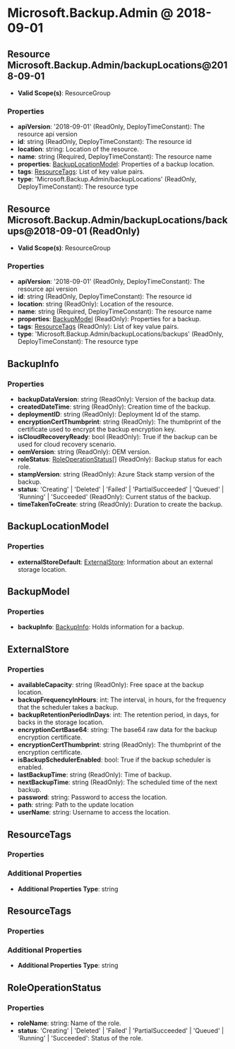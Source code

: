 # Microsoft.Backup.Admin @ 2018-09-01

## Resource Microsoft.Backup.Admin/backupLocations@2018-09-01
* **Valid Scope(s)**: ResourceGroup
### Properties
* **apiVersion**: '2018-09-01' (ReadOnly, DeployTimeConstant): The resource api version
* **id**: string (ReadOnly, DeployTimeConstant): The resource id
* **location**: string: Location of the resource.
* **name**: string (Required, DeployTimeConstant): The resource name
* **properties**: [BackupLocationModel](#backuplocationmodel): Properties of a backup location.
* **tags**: [ResourceTags](#resourcetags): List of key value pairs.
* **type**: 'Microsoft.Backup.Admin/backupLocations' (ReadOnly, DeployTimeConstant): The resource type

## Resource Microsoft.Backup.Admin/backupLocations/backups@2018-09-01 (ReadOnly)
* **Valid Scope(s)**: ResourceGroup
### Properties
* **apiVersion**: '2018-09-01' (ReadOnly, DeployTimeConstant): The resource api version
* **id**: string (ReadOnly, DeployTimeConstant): The resource id
* **location**: string (ReadOnly): Location of the resource.
* **name**: string (Required, DeployTimeConstant): The resource name
* **properties**: [BackupModel](#backupmodel) (ReadOnly): Properties for a backup.
* **tags**: [ResourceTags](#resourcetags) (ReadOnly): List of key value pairs.
* **type**: 'Microsoft.Backup.Admin/backupLocations/backups' (ReadOnly, DeployTimeConstant): The resource type

## BackupInfo
### Properties
* **backupDataVersion**: string (ReadOnly): Version of the backup data.
* **createdDateTime**: string (ReadOnly): Creation time of the backup.
* **deploymentID**: string (ReadOnly): Deployment Id of the stamp.
* **encryptionCertThumbprint**: string (ReadOnly): The thumbprint of the certificate used to encrypt the backup encryption key.
* **isCloudRecoveryReady**: bool (ReadOnly): True if the backup can be used for cloud recovery scenario.
* **oemVersion**: string (ReadOnly): OEM version.
* **roleStatus**: [RoleOperationStatus](#roleoperationstatus)[] (ReadOnly): Backup status for each role.
* **stampVersion**: string (ReadOnly): Azure Stack stamp version of the backup.
* **status**: 'Creating' | 'Deleted' | 'Failed' | 'PartialSucceeded' | 'Queued' | 'Running' | 'Succeeded' (ReadOnly): Current status of the backup.
* **timeTakenToCreate**: string (ReadOnly): Duration to create the backup.

## BackupLocationModel
### Properties
* **externalStoreDefault**: [ExternalStore](#externalstore): Information about an external storage location.

## BackupModel
### Properties
* **backupInfo**: [BackupInfo](#backupinfo): Holds information for a backup.

## ExternalStore
### Properties
* **availableCapacity**: string (ReadOnly): Free space at the backup location.
* **backupFrequencyInHours**: int: The interval, in hours, for the frequency that the scheduler takes a backup.
* **backupRetentionPeriodInDays**: int: The retention period, in days, for backs in the storage location.
* **encryptionCertBase64**: string: The base64 raw data for the backup encryption certificate.
* **encryptionCertThumbprint**: string (ReadOnly): The thumbprint of the encryption certificate.
* **isBackupSchedulerEnabled**: bool: True if the backup scheduler is enabled.
* **lastBackupTime**: string (ReadOnly): Time of backup.
* **nextBackupTime**: string (ReadOnly): The scheduled time of the next backup.
* **password**: string: Password to access the location.
* **path**: string: Path to the update location
* **userName**: string: Username to access the location.

## ResourceTags
### Properties
### Additional Properties
* **Additional Properties Type**: string

## ResourceTags
### Properties
### Additional Properties
* **Additional Properties Type**: string

## RoleOperationStatus
### Properties
* **roleName**: string: Name of the role.
* **status**: 'Creating' | 'Deleted' | 'Failed' | 'PartialSucceeded' | 'Queued' | 'Running' | 'Succeeded': Status of the role.

